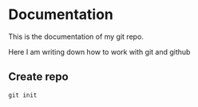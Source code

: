 # Documentation

This is the documentation of my git repo. 

Here I am writing down how to work with git and github

## Create repo

`git init`
